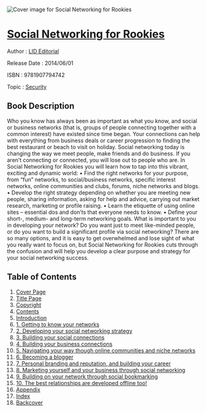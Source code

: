 ![Cover image for Social Networking for Rookies](https://imgdetail.ebookreading.net/cover/cover/security/EB9781907794742.jpg)

[Social Networking for Rookies](https://ebookreading.net/view/book/Social+Networking+for+Rookies-EB9781907794742_1.html "Social Networking for Rookies")
====================================================================================================================

Author : [LID Editorial](https://ebookreading.net/search/author/LID+Editorial)

Release Date : 2014/06/01

ISBN : 9781907794742

Topic : [Security](https://ebookreading.net/search/category/security)

Book Description
-----------------

Who you know has always been as important as what you know, and social or business networks (that is, groups of people connecting together with a common interest) have existed since time began. Your connections can help with everything from business deals or career progression to finding the best restaurant or beach to visit on holiday. Social networking today is changing the way we meet people, make friends and do business. If you aren’t connecting or connected, you will lose out to people who are. In Social Networking for Rookies you will learn how to tap into this vibrant, exciting and dynamic world: • Find the right networks for your purpose, from “fun” networks, to social/business networks, specific interest networks, online communities and clubs, forums, niche networks and blogs. • Develop the right strategy depending on whether you are meeting new people, sharing information, asking for help and advice, carrying out market research, marketing or profile raising. • Learn the etiquette of using online sites – essential dos and don’ts that everyone needs to know. • Define your short-, medium- and long-term networking goals. What is important to you in developing your network? Do you want just to meet like-minded people, or do you want to build a significant profile via social networking? There are so many options, and it is easy to get overwhelmed and lose sight of what you really want to focus on, but Social Networking for Rookies cuts through the confusion and will help you develop a clear purpose and strategy for your social networking success.
              
Table of Contents
-----------------

1. [Cover Page](https://ebookreading.net/view/book/Social+Networking+for+Rookies-EB9781907794742_1.html)
1. [Title Page](https://ebookreading.net/view/book/Social+Networking+for+Rookies-EB9781907794742_4.html)
1. [Copyright](https://ebookreading.net/view/book/Social+Networking+for+Rookies-EB9781907794742_5.html)
1. [Contents](https://ebookreading.net/view/book/Social+Networking+for+Rookies-EB9781907794742_6.html)
1. [Introduction](https://ebookreading.net/view/book/Social+Networking+for+Rookies-EB9781907794742_7.html)
1. [1. Getting to know your networks](https://ebookreading.net/view/book/Social+Networking+for+Rookies-EB9781907794742_8.html)
1. [2. Developing your social networking strategy](https://ebookreading.net/view/book/Social+Networking+for+Rookies-EB9781907794742_9.html)
1. [3.  Building your social connections](https://ebookreading.net/view/book/Social+Networking+for+Rookies-EB9781907794742_10.html)
1. [4.  Building your business connections](https://ebookreading.net/view/book/Social+Networking+for+Rookies-EB9781907794742_11.html)
1. [5.  Navigating your way though online communities and niche networks](https://ebookreading.net/view/book/Social+Networking+for+Rookies-EB9781907794742_12.html)
1. [6. Becoming a blogger](https://ebookreading.net/view/book/Social+Networking+for+Rookies-EB9781907794742_13.html)
1. [7. Personal branding and reputation, and building your career](https://ebookreading.net/view/book/Social+Networking+for+Rookies-EB9781907794742_14.html)
1. [8. Marketing yourself and your business through social networking](https://ebookreading.net/view/book/Social+Networking+for+Rookies-EB9781907794742_15.html)
1. [9. Building on your network through social bookmarking](https://ebookreading.net/view/book/Social+Networking+for+Rookies-EB9781907794742_16.html)
1. [10. The best relationships are developed offline too!](https://ebookreading.net/view/book/Social+Networking+for+Rookies-EB9781907794742_17.html)
1. [Appendix](https://ebookreading.net/view/book/Social+Networking+for+Rookies-EB9781907794742_18.html)
1. [Index](https://ebookreading.net/view/book/Social+Networking+for+Rookies-EB9781907794742_19.html)
1. [Backcover](https://ebookreading.net/view/book/Social+Networking+for+Rookies-EB9781907794742_20.html)
